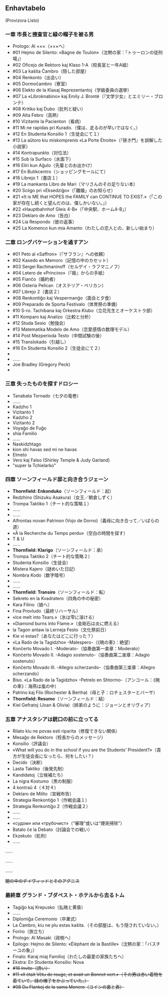 ## Enhavtabelo

(Provizora Listo)

### 一章 市長と捜査官と緑の帽子を被る男

* Prologo: Al ×××（×××へ）
* #01 Hejmo de Silento: «Bagne de Toulon»（沈黙の家：「トゥーロンの徒刑場」）
* #02 Oficejo de Rektoro kaj Klaso 1-A（校長室と一年A組）
* #03 La kaŝita Ĉambro（隠した部屋）
* #04 Renkonto（出会い）
* #05 Dormoĉambro（寮室）
* #06 Elekto de la Klasaj Reprezentantoj（学級委員の選挙）
* #07 La «Libroknabino» kaj Emily J. Brontë（『文学少女』とエミリー・ブロンテ）
* #08 Kritiko kaj Dubo（批判と疑い）
* #09 Alta Febro（高熱）
* #10 Vizitante la Pacienton（看病）
* #11 Mi ne rapidas pri Kurado.（僕は、走るのが早いではなく。）
* #12 En Studenta Konsilio 1（生徒会にて１）
* #13 La aŭtoro kiu miskomprenis «La Porte Étroite»（『狭き門』を誤解した小説家）
* #14 Kontrapunkto（対位法）
* #15 Sub la Surfaco（水面下）
* #16 Eliri kun Aĝulo（先輩とのお出かけ）
* #17 En Butikcentro（ショッピングモールにて）
* #18 Librejo 1（書店１）
* #19 La mankanta Libro de Mari（マリさんのその足りない本）
* #20 Sciigo pri «Eksedziĝo»（「離婚」のお知らせ）
* #21 «It is ME that HOPES the FAMILY can CONTINUE TO EXIST.»（「この家が存在し続くと望んだのは、僕しかいない。」）
* #22 «Hauptbahnhof Gleis 4-B»（「中央駅、ホーム4-B」）
* #23 Deklaro de Amo（告白）
* #24 Lia Respondo（彼の返事）
* #25 La Komenco kun mia Amanto（わたしの恋人との、新しい始まり）

### 二章 ロングバケーションを過すアン

* #01 Peto al «Saffron»（『サフラン』への依頼）
* #02 Kasedo en Memoro（記憶の中のカセット）
* #03 Sergei Rachmaninoff（セルゲイ・ラフマニノフ）
* #04 Letero de «Princino»（『姫』からの手紙）
* #05 Fianĉo（婚約者）
* #06 Osteria Pelican（オステリア・ペリカン）
* #07 Librejo 2（書店２）
* #08 Renkontiĝo kaj Vespermanĝo（面会と夕食）
* #09 Preparado de Sporta Festivalo（体育祭の準備）
* #10 S-ro. Tachibana kaj Orkestra Klubo（立花先生とオーケストラ部）
* #11 Komparo kaj Analizo（比較と分析）
* #12 Studa Sesio（勉強会）
* #13 Matematika Modelo de Amo（恋愛感情の数理モデル）
* #14 Post Mezperioda Testo（中間試験の後）
* #15 Translokado（引越し） 
* #16 En Studenta Konsilio 2（生徒会にて２）
* 
* ……
* Joe Bradley (Gregory Peck)
* 

### 三章 失ったものを探すドロシー

* Tanabata Tornado（七夕の竜巻）
* ……
* Kadzho 1
* Vizitanto 1
* Kadzho 2
* Vizitanto 2
* Voyaĝo de Fuĝo
* shia Familio
* ……
* Naskidzhtago
* kion shi havas sed mi ne havas
* Elmeto
* Vero kaj Falso (Shirley Temple & Judy Garland)
* "super la Tchielarko"

### 四章 ソーンフィールド邸と向き合うジェーン

* **Thornfield: Enkonduko**（ソーンフィールド：起）
* Redzhino (Shizuku Asakura)（女王／朝倉しずく）
* Trompa Taktiko 1（チート的な策略１）
* ……
* ……
* Alfrontas novan Patrinon (Vojo de Dorno)（義母に向き合って／いばらの道）
* «À la Recherche du Temps perdu»（空白の時間を探す）
* T & U
* ……
* **Thornfield: Klarigo**（ソーンフィールド：承）
* Trompa Taktiko 2（チート的な策略２）
* Studenta Konsilio（生徒会）
* Mistera Kajero（謎めいた日記）
* Nombra Kodo（数字暗号）
* ……
* ……
* **Thornfield: Transiro**（ソーンフィールド：転）
* Sekreto en la Kvadratero（四角の中の秘密）
* Kara Filino（娘へ）
* Fina Provludo（最終リハーサル）
* «Ice melt into Tears.»（氷は雫に溶ける）
* «Diamond burns into Flame.»（金剛石は炎に燃える）
* la Tagon antaw la Lerneja Festo（文化祭前日）
* Kie vi estas?（あなたはどこに行った？）
* «La Rado de la Tagidzho» -Malespero-（《暁の車》：絶望）
* Konĉerto Movado I. -Moderato-（協奏曲第一楽章：Moderato）
* Konĉerto Movado II. -Adagio sostenuto-（協奏曲第二楽章：Adagio sostenuto）
* Konĉerto Movado III. -Allegro scherzando-（協奏曲第三楽章：Allegro scherzando）
* Biso. «La Rado de la Tagidzho» -Petrelo en Shtormo-（アンコール：《暁の車》：海燕は嵐の中）
* Patrino kaj Filo (Rochester & Bertha)（母と子：ロチェスターとバーサ）
* **Thornfield: Resumo**（ソーンフィールド：結）
* Kiel Gefratoj (Joan & Olivia)（姉弟のように：ジョーンとオリヴィア）

### 五章 アナスタシアは銃口の前に立ってる

* Rilato kiu ne povas esti riparita（修復できない関係）
* Mesaĝo de Rektoro（校長からのメッセージ）
* Konsilio（評議会）
* «What will you do in the school if you are the Students' President?»（貴方が生徒会長になったら、何をしたい？）
* Decido（決断）
* Lasta Taktiko（後発先制）
* Kandidatoj（立候補たち）
* La nigra Kostumo（黒の制服）
* 4 kontraŭ 4（４対４）
* Deklaro de Milito（宣戦布告）
* Strategia Renkontiĝo 1（作戦会議１）
* Strategia Renkontiĝo 2（作戦会議２）
* ……
* ……
* «судом» или «трубочист»（“審理”或いは“煙突掃除”）
* Batalo ĉe la Debato（討論会での戦い）
* Ekzekuto（処刑）
* ……

……

……

……

~~闇の中のデイヴィッドとそのアグニス~~


### 最終章 グランド・ブダペスト・ホテルから去るトム

* Tagiĝo kaj Krepusko（払暁と黄昏）
* ……
* Diplomiĝa Ceremonio（卒業式）
* La Ĉambro, kiu ne plu estas kaŝita.（その部屋は、もう隠されていない。）
* Foriro（旅立ち）
* Prologo: Al Masaki（政樹へ）
* Epilogo: Hejmo de Silento: «Éléphant de la Bastille»（沈黙の家：「バスチーユの象」）
* Finalo: Karaj miaj Familioj（わたしの最愛の家族たちへ）
* Ekstra: En Studenta Konsilio: Nova
* ~~#16 Invito（誘い）~~
* ~~#11 «Il était Vêtu de rouge, et avait un Bonnet vert.»（その男は赤い着物を着ていて、緑の帽子をかぶっていた。）~~
* ~~#08 Du Flankoj de la sama Monero（コインの裏と表）~~
